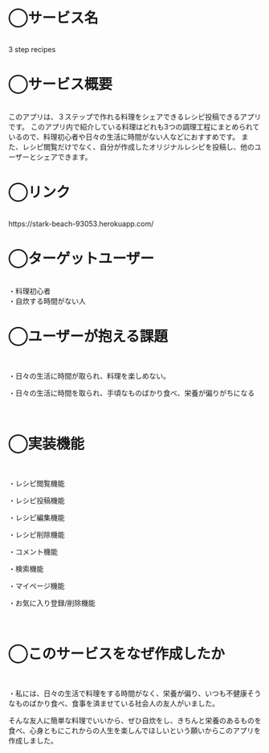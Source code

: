 <h1>◯サービス名</h1>
<br>
3 step recipes
<br>
<h1>◯サービス概要</h1>
<br>
  このアプリは、３ステップで作れる料理をシェアできるレシピ投稿できるアプリです。
このアプリ内で紹介している料理はどれも3つの調理工程にまとめられているので、料理初心者や日々の生活に時間がない人などにおすすめです。
また、レシピ閲覧だけでなく、自分が作成したオリジナルレシピを投稿し、他のユーザーとシェアできます。
<br>
<h1>◯リンク</h1>
<br>
https://stark-beach-93053.herokuapp.com/
<br>
<h1>◯ターゲットユーザー</h1>
<br>
・料理初心者
<br>
・自炊する時間がない人
<br>
<h1>◯ユーザーが抱える課題</h1>
<br>
<p>・日々の生活に時間が取られ、料理を楽しめない。</p>
<p>・日々の生活に時間を取られ、手頃なものばかり食べ、栄養が偏りがちになる</p>
<br>
<h1>◯実装機能</h1>
<br>
<p>・レシピ閲覧機能</p>
<p>・レシピ投稿機能</p>
<p>・レシピ編集機能</p>
<p>・レシピ削除機能</p>
<p>・コメント機能</p>
<p>・検索機能</p>
<p>・マイページ機能</p>
<p>・お気に入り登録/削除機能</p>
<br>
<h1>◯このサービスをなぜ作成したか</h1>
<br>
<p>・私には、日々の生活で料理をする時間がなく、栄養が偏り、いつも不健康そうなものばかり食べ、食事を済ませている社会人の友人がいました。</p>
<p>そんな友人に簡単な料理でいいから、ぜひ自炊をし、きちんと栄養のあるものを食べ、心身ともにこれからの人生を楽しんでほしいという願いからこのアプリを作成しました。
</p>
